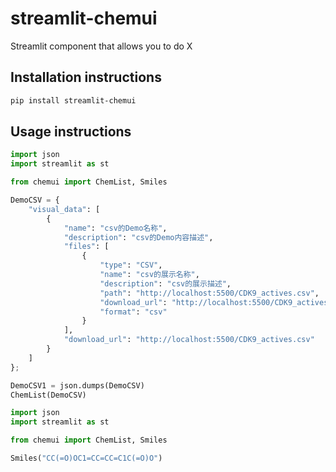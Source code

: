 # streamlit-chemui

Streamlit component that allows you to do X

## Installation instructions

```sh
pip install streamlit-chemui
```

## Usage instructions

```python
import json
import streamlit as st

from chemui import ChemList, Smiles

DemoCSV = {
    "visual_data": [
        {
            "name": "csv的Demo名称",
            "description": "csv的Demo内容描述",
            "files": [
                {
                    "type": "CSV",
                    "name": "csv的展示名称",
                    "description": "csv的展示描述",
                    "path": "http://localhost:5500/CDK9_actives.csv",
                    "download_url": "http://localhost:5500/CDK9_actives.csv",
                    "format": "csv"
                }
            ],
            "download_url": "http://localhost:5500/CDK9_actives.csv"
        }
    ]
};

DemoCSV1 = json.dumps(DemoCSV)
ChemList(DemoCSV)
```

```python
import json
import streamlit as st

from chemui import ChemList, Smiles

Smiles("CC(=O)OC1=CC=CC=C1C(=O)O")
```